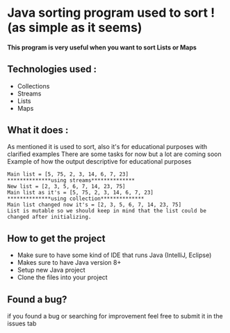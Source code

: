 # Java sorting  program used to sort ! (as simple as it seems)
#### This program is very useful when you want to sort Lists or Maps 

## Technologies used :
* Collections
* Streams
* Lists
* Maps

## What it does :
  As mentioned it is used to sort, also it's for educational purposes with clarified examples 
  There are some tasks for now but a lot are coming soon
  Example of how the output descriptive for educational purposes 
``` 
Main list = [5, 75, 2, 3, 14, 6, 7, 23]
**************using streams**************
New list = [2, 3, 5, 6, 7, 14, 23, 75]
Main list as it's = [5, 75, 2, 3, 14, 6, 7, 23]
**************using collection**************
Main list changed now it's = [2, 3, 5, 6, 7, 14, 23, 75]
List is mutable so we should keep in mind that the list could be changed after initializing.

```

## How to get the project 
* Make sure to have some kind of IDE that runs Java (IntelliJ, Eclipse)
* Makes sure to have Java version 8+
* Setup new Java project
* Clone the files into your project

## Found a bug?
  if you found a bug or searching for improvement feel free to submit it in the issues tab 
